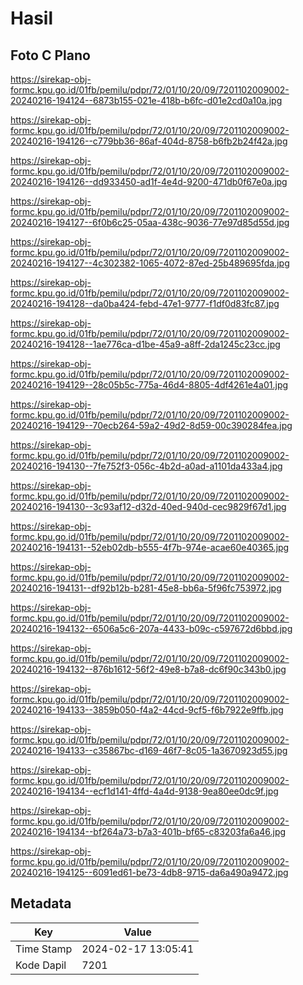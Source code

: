 # Hasil

## Foto C Plano

https://sirekap-obj-formc.kpu.go.id/01fb/pemilu/pdpr/72/01/10/20/09/7201102009002-20240216-194124--6873b155-021e-418b-b6fc-d01e2cd0a10a.jpg

https://sirekap-obj-formc.kpu.go.id/01fb/pemilu/pdpr/72/01/10/20/09/7201102009002-20240216-194126--c779bb36-86af-404d-8758-b6fb2b24f42a.jpg

https://sirekap-obj-formc.kpu.go.id/01fb/pemilu/pdpr/72/01/10/20/09/7201102009002-20240216-194126--dd933450-ad1f-4e4d-9200-471db0f67e0a.jpg

https://sirekap-obj-formc.kpu.go.id/01fb/pemilu/pdpr/72/01/10/20/09/7201102009002-20240216-194127--6f0b6c25-05aa-438c-9036-77e97d85d55d.jpg

https://sirekap-obj-formc.kpu.go.id/01fb/pemilu/pdpr/72/01/10/20/09/7201102009002-20240216-194127--4c302382-1065-4072-87ed-25b489695fda.jpg

https://sirekap-obj-formc.kpu.go.id/01fb/pemilu/pdpr/72/01/10/20/09/7201102009002-20240216-194128--da0ba424-febd-47e1-9777-f1df0d83fc87.jpg

https://sirekap-obj-formc.kpu.go.id/01fb/pemilu/pdpr/72/01/10/20/09/7201102009002-20240216-194128--1ae776ca-d1be-45a9-a8ff-2da1245c23cc.jpg

https://sirekap-obj-formc.kpu.go.id/01fb/pemilu/pdpr/72/01/10/20/09/7201102009002-20240216-194129--28c05b5c-775a-46d4-8805-4df4261e4a01.jpg

https://sirekap-obj-formc.kpu.go.id/01fb/pemilu/pdpr/72/01/10/20/09/7201102009002-20240216-194129--70ecb264-59a2-49d2-8d59-00c390284fea.jpg

https://sirekap-obj-formc.kpu.go.id/01fb/pemilu/pdpr/72/01/10/20/09/7201102009002-20240216-194130--7fe752f3-056c-4b2d-a0ad-a1101da433a4.jpg

https://sirekap-obj-formc.kpu.go.id/01fb/pemilu/pdpr/72/01/10/20/09/7201102009002-20240216-194130--3c93af12-d32d-40ed-940d-cec9829f67d1.jpg

https://sirekap-obj-formc.kpu.go.id/01fb/pemilu/pdpr/72/01/10/20/09/7201102009002-20240216-194131--52eb02db-b555-4f7b-974e-acae60e40365.jpg

https://sirekap-obj-formc.kpu.go.id/01fb/pemilu/pdpr/72/01/10/20/09/7201102009002-20240216-194131--df92b12b-b281-45e8-bb6a-5f96fc753972.jpg

https://sirekap-obj-formc.kpu.go.id/01fb/pemilu/pdpr/72/01/10/20/09/7201102009002-20240216-194132--6506a5c6-207a-4433-b09c-c597672d6bbd.jpg

https://sirekap-obj-formc.kpu.go.id/01fb/pemilu/pdpr/72/01/10/20/09/7201102009002-20240216-194132--876b1612-56f2-49e8-b7a8-dc6f90c343b0.jpg

https://sirekap-obj-formc.kpu.go.id/01fb/pemilu/pdpr/72/01/10/20/09/7201102009002-20240216-194133--3859b050-f4a2-44cd-9cf5-f6b7922e9ffb.jpg

https://sirekap-obj-formc.kpu.go.id/01fb/pemilu/pdpr/72/01/10/20/09/7201102009002-20240216-194133--c35867bc-d169-46f7-8c05-1a3670923d55.jpg

https://sirekap-obj-formc.kpu.go.id/01fb/pemilu/pdpr/72/01/10/20/09/7201102009002-20240216-194134--ecf1d141-4ffd-4a4d-9138-9ea80ee0dc9f.jpg

https://sirekap-obj-formc.kpu.go.id/01fb/pemilu/pdpr/72/01/10/20/09/7201102009002-20240216-194134--bf264a73-b7a3-401b-bf65-c83203fa6a46.jpg

https://sirekap-obj-formc.kpu.go.id/01fb/pemilu/pdpr/72/01/10/20/09/7201102009002-20240216-194125--6091ed61-be73-4db8-9715-da6a490a9472.jpg


## Metadata

| Key        | Value               |
| ---------- | ------------------- |
| Time Stamp | 2024-02-17 13:05:41 |
| Kode Dapil | 7201                |



